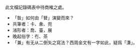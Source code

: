 此文檔記錄碼表中待商榷之處。

- 「昝」如何由「朁」演變而來？
- 共筆者：卡、彖、兜
- 渻形者：喬、臺，展
- 晚起俗字：冇、茶
- 「兼」有无从二倒〬矢之寫法？西周金文有一字如此，疑爲「溓」。

